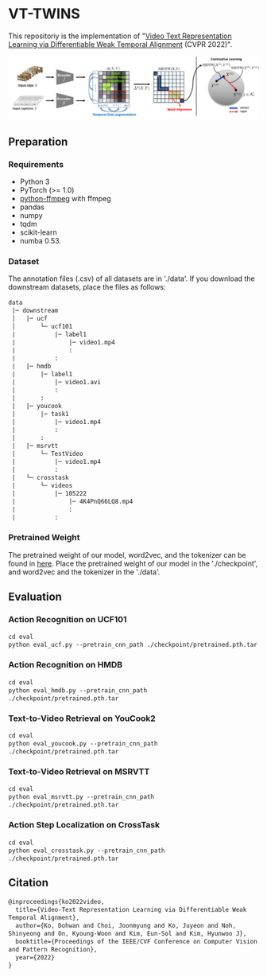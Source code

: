 # VT-TWINS

This repositoriy is the implementation of "[Video Text Representation Learning via Differentiable Weak Temporal Alignment](https://openaccess.thecvf.com/content/CVPR2022/papers/Ko_Video-Text_Representation_Learning_via_Differentiable_Weak_Temporal_Alignment_CVPR_2022_paper.pdf) (CVPR 2022)".

<div align="center">
  <img src="src/main.png" width="900px" />
</div>

## Preparation

### Requirements
- Python 3
- PyTorch (>= 1.0)
- [python-ffmpeg](https://github.com/kkroening/ffmpeg-python) with ffmpeg 
- pandas
- numpy
- tqdm
- scikit-learn
- numba 0.53.

### Dataset
The annotation files (.csv) of all datasets are in './data'. If you download the downstream datasets, place the files as follows:
```
data
 |─ downstream
 │   |─ ucf
 │       └─ ucf101
 |           |─ label1
 |               |─ video1.mp4
 |               :
 |           :
 |   |─ hmdb
 |       |─ label1
 |           |─ video1.avi
 |           :
 |       :
 |   |─ youcook
 |       |─ task1
 |           |─ video1.mp4
 |           :
 |       :
 |   |─ msrvtt
 |       └─ TestVideo
 |           |─ video1.mp4
 |           :
 |   └─ crosstask
 |       └─ videos
 |           |─ 105222
 |               |─ 4K4PnQ66LQ8.mp4
 |               :
 |           :

 ```

### Pretrained Weight
The pretrained weight of our model, word2vec, and the tokenizer can be found in [here](https://drive.google.com/drive/folders/16QH4C6Sr6ptGp-wEnVsAwZem-kp-uLkt?usp=sharing). Place the pretrained weight of our model in the './checkpoint', and word2vec and the tokenizer in the './data'.

## Evaluation

### Action Recognition on UCF101
```
cd eval
python eval_ucf.py --pretrain_cnn_path ./checkpoint/pretrained.pth.tar
```

### Action Recognition on HMDB
```
cd eval
python eval_hmdb.py --pretrain_cnn_path ./checkpoint/pretrained.pth.tar
```

### Text-to-Video Retrieval on YouCook2
```
cd eval
python eval_youcook.py --pretrain_cnn_path ./checkpoint/pretrained.pth.tar
```

### Text-to-Video Retrieval on MSRVTT
```
cd eval
python eval_msrvtt.py --pretrain_cnn_path ./checkpoint/pretrained.pth.tar
```

### Action Step Localization on CrossTask
```
cd eval
python eval_crosstask.py --pretrain_cnn_path ./checkpoint/pretrained.pth.tar
```

## Citation
```
@inproceedings{ko2022video,
  title={Video-Text Representation Learning via Differentiable Weak Temporal Alignment},
  author={Ko, Dohwan and Choi, Joonmyung and Ko, Juyeon and Noh, Shinyeong and On, Kyoung-Woon and Kim, Eun-Sol and Kim, Hyunwoo J},
  booktitle={Proceedings of the IEEE/CVF Conference on Computer Vision and Pattern Recognition},
  year={2022}
}
```